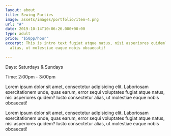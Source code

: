 ```yaml
---
layout: about
title: Sewing Parties
image: assets/images/portfolio/item-4.png
url: "#"
date: 2019-10-14T10:06:26.000+00:00
type: adult
price: "$50pp/hour"
excerpt: This is intro text fugiat atque natus, nisi asperiores quidem? Iusto consectetur
  alias, ut molestiae eaque nobis obcaecati!

---
```

Days: Saturdays & Sundays

Time: 2:00pm - 3:00pm

Lorem ipsum dolor sit amet, consectetur adipisicing elit. Laboriosam exercitationem unde, quas earum, error sequi voluptates fugiat atque natus, nisi asperiores quidem? Iusto consectetur alias, ut molestiae eaque nobis obcaecati!

Lorem ipsum dolor sit amet, consectetur adipisicing elit. Laboriosam exercitationem unde, quas earum, error sequi voluptates fugiat atque natus, nisi asperiores quidem? Iusto consectetur alias, ut molestiae eaque nobis obcaecati!